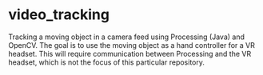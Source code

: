 # video_tracking
Tracking a moving object in a camera feed using Processing (Java) and OpenCV.  The goal is to use the moving object as a hand controller for a VR headset.  This will require communication between Processing and the VR headset, which is not the focus of this particular repository.
